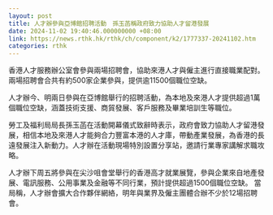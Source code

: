 ```yaml
---
layout: post
title: 人才辦參與亞博館招聘活動　孫玉菡稱政府致力協助人才留港發展
date: 2024-11-02 19:40:46.000000000 +08:00
link: https://news.rthk.hk/rthk/ch/component/k2/1777337-20241102.htm
categories: rthk
---
```


香港人才服務辦公室會參與兩場招聘會，協助來港人才與僱主進行直接職業配對。兩場招聘會合共有約500家企業參與，提供逾11500個職位空缺。

人才辦今、明兩日參與在亞博館舉行的招聘活動，為本地及來港人才提供超過1萬個職位空缺，涵蓋技術支援、商貿發展、客戶服務及畢業培訓生等職位。
 
勞工及福利局局長孫玉菡在活動開幕儀式致辭時表示，政府會致力協助人才留港發展，相信本地及來港人才能夠合力豐富本港的人才庫，帶動產業發展，為香港的長遠發展注入新動力。人才辦在活動現場特別設置分享站，邀請行業專家講解求職攻略。

人才辦下周五將參與在尖沙咀會堂舉行的香港高才就業展覽，參與企業來自地產發展、電訊服務、公用事業及金融等不同行業，預計提供超過1500個職位空缺。 當局稱，人才辦會擴大合作夥伴網絡，明年與業界及僱主團體合辦不少於12場招聘會。
